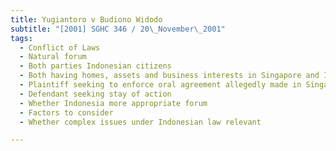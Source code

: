 ```yaml
---
title: Yugiantoro v Budiono Widodo 
subtitle: "[2001] SGHC 346 / 20\_November\_2001"
tags:
  - Conflict of Laws
  - Natural forum
  - Both parties Indonesian citizens
  - Both having homes, assets and business interests in Singapore and Indonesia
  - Plaintiff seeking to enforce oral agreement allegedly made in Singapore
  - Defendant seeking stay of action
  - Whether Indonesia more appropriate forum
  - Factors to consider
  - Whether complex issues under Indonesian law relevant

---
```


